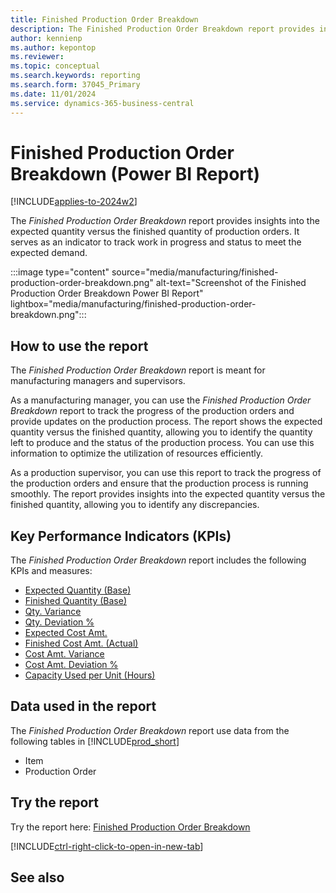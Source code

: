 ```yaml
---
title: Finished Production Order Breakdown
description: The Finished Production Order Breakdown report provides insights into the expected quantity versus the finished quantity of production orders.
author: kennienp
ms.author: kepontop
ms.reviewer:
ms.topic: conceptual
ms.search.keywords: reporting
ms.search.form: 37045_Primary
ms.date: 11/01/2024
ms.service: dynamics-365-business-central
---
```


# Finished Production Order Breakdown (Power BI Report)

[!INCLUDE[applies-to-2024w2](includes/applies-to-2024w2.md)]

The *Finished Production Order Breakdown* report provides insights into the expected quantity versus the finished quantity of production orders. It serves as an indicator to track work in progress and status to meet the expected demand.

:::image type="content" source="media/manufacturing/finished-production-order-breakdown.png" alt-text="Screenshot of the Finished Production Order Breakdown Power BI Report" lightbox="media/manufacturing/finished-production-order-breakdown.png":::

## How to use the report

The *Finished Production Order Breakdown* report is meant for manufacturing managers and supervisors.

As a manufacturing manager, you can use the *Finished Production Order Breakdown* report to track the progress of the production orders and provide updates on the production process. The report shows the expected quantity versus the finished quantity, allowing you to identify the quantity left to produce and the status of the production process. You can use this information to optimize the utilization of resources efficiently.

As a production supervisor, you can use this report to track the progress of the production orders and ensure that the production process is running smoothly. The report provides insights into the expected quantity versus the finished quantity, allowing you to identify any discrepancies.

## Key Performance Indicators (KPIs)

The *Finished Production Order Breakdown* report includes the following KPIs and measures: 

- [Expected Quantity (Base)](manufacturing-powerbi-kpis.md#expected-quantity-base)
- [Finished Quantity (Base)](manufacturing-powerbi-kpis.md#finished-quantity-base)
- [Qty. Variance](manufacturing-powerbi-kpis.md#qty-variance)
- [Qty. Deviation %](manufacturing-powerbi-kpis.md#qty-deviation-)
- [Expected Cost Amt.](manufacturing-powerbi-kpis.md#cost-amt-variance)
- [Finished Cost Amt. (Actual)](manufacturing-powerbi-kpis.md#finished-cost-amt-actual)
- [Cost Amt. Variance](manufacturing-powerbi-kpis.md#cost-amt-variance)
- [Cost Amt. Deviation %](manufacturing-powerbi-kpis.md#cost-amt-deviation-)
- [Capacity Used per Unit (Hours)](manufacturing-powerbi-kpis.md#capacity-used-per-unit-hours)


## Data used in the report

The *Finished Production Order Breakdown* report use data from the following tables in [!INCLUDE[prod_short](includes/prod_short.md)]

- Item
- Production Order

## Try the report

Try the report here: [Finished Production Order Breakdown](https://businesscentral.dynamics.com?page=37045)

[!INCLUDE[ctrl-right-click-to-open-in-new-tab](includes/ctrl-right-click-to-open-in-new-tab.md)]

## See also
